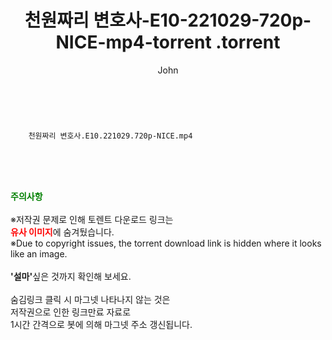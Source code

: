 ﻿---
layout: post
title:  "                   천원짜리 변호사-E10-221029-720p-NICE-mp4-torrent                .torrent"
author: John
categories: [ 드라마 ]
tags: [  ]
image:  
description: "                   천원짜리 변호사-E10-221029-720p-NICE-mp4-torrent                 torrent 정보 공유"
toc: true
toc_sticky: true
---

<br>

        천원짜리 변호사.E10.221029.720p-NICE.mp4    
    
<br><br><br>
<p data-ke-size="size16"><b><span style="color: green;">주의사항</span></b><br /><br />※저작권 문제로 인해 토렌트 다운로드 링크는<br /><b><span style="color: red;">유사 이미지</span></b>에 숨겨뒀습니다.<br />※Due to copyright issues, the torrent download link is hidden where it looks like an image.<br /><br /><b>'설마'</b>싶은 것까지 확인해 보세요.<br /><br />숨김링크 클릭 시 마그넷 나타나지 않는 것은<br />저작권으로 인한 링크만료 자료로<br />1시간 간격으로 봇에 의해 마그넷 주소 갱신됩니다.</p>
